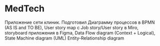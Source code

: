 # MedTech
Приложение сети клиник. 
Подготовил 
Диаграмму процессов в BPMN (AS IS and TO BE), 
User story map c Job story/User story в Miro, 
storyboard приложения в Figma,
Data Flow diagram (Context + Logical),
State Machine diagram (UML)
Entity-Relationship diagram
